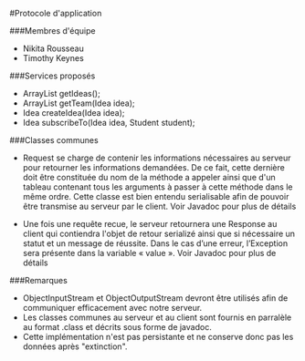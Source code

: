#Protocole d'application

###Membres d'équipe
* Nikita Rousseau
* Timothy Keynes

###Services proposés
* ArrayList<Idea> getIdeas();
* ArrayList<Student> getTeam(Idea idea);
* Idea createIdea(Idea idea);
* Idea subscribeTo(Idea idea, Student student);

###Classes communes
* Request se charge de contenir les informations nécessaires au serveur pour retourner les informations demandées. 
  De ce fait, cette dernière doit être constituée du nom de la méthode a appeler ainsi que d'un tableau contenant tous les arguments à passer à cette méthode dans le même ordre.
  Cette classe est bien entendu serialisable afin de pouvoir être transmise au serveur par le client.
  Voir Javadoc pour plus de détails
  
* Une fois une requête recue, le serveur retournera une Response au client qui contiendra l'objet de retour serializé ainsi que si nécessaire un statut et un message de réussite.
  Dans le cas d’une erreur, l’Exception sera présente dans la variable « value ».
  Voir Javadoc pour plus de détails
  
###Remarques
* ObjectInputStream et ObjectOutputStream devront être utilisés afin de communiquer efficacement avec notre serveur.
* Les classes communes au serveur et au client sont fournis en parralèle au format .class et décrits sous forme de javadoc.
* Cette implémentation n'est pas persistante et ne conserve donc pas les données après "extinction".
